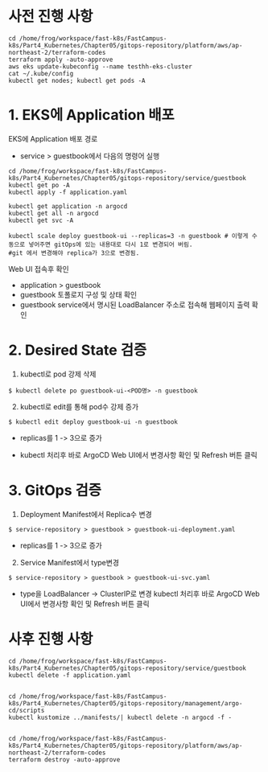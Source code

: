 # 사전 진행 사항
```
cd /home/frog/workspace/fast-k8s/FastCampus-k8s/Part4_Kubernetes/Chapter05/gitops-repository/platform/aws/ap-northeast-2/terraform-codes
terraform apply -auto-approve
aws eks update-kubeconfig --name testhh-eks-cluster
cat ~/.kube/config
kubectl get nodes; kubectl get pods -A
```

# 1. EKS에 Application 배포

EKS에 Application 배포 경로
- service > guestbook에서 다음의 명령어 실행
```
cd /home/frog/workspace/fast-k8s/FastCampus-k8s/Part4_Kubernetes/Chapter05/gitops-repository/service/guestbook
kubectl get po -A
kubectl apply -f application.yaml

kubectl get application -n argocd
kubectl get all -n argocd
kubectl get svc -A

kubectl scale deploy guestbook-ui --replicas=3 -n guestbook # 이렇게 수동으로 넣어주면 gitOps에 있는 내용대로 다시 1로 변경되어 버림.
#git 에서 변경해야 replica가 3으로 변경됨.
```
Web UI 접속후 확인
- application > guestbook
- guestbook 토폴로지 구성 및 상태 확인
- guestbook service에서 명시된 LoadBalancer 주소로 접속해 웹페이지 출력 확인

# 2. Desired State 검증
1. kubectl로 pod 강제 삭제
```
$ kubectl delete po guestbook-ui-<POD명> -n guestbook
```
2. kubectl로 edit를 통해 pod수 강제 증가
```
$ kubectl edit deploy guestbook-ui -n guestbook
```
- replicas를 1 -> 3으로 증가
* kubectl 처리후 바로 ArgoCD Web UI에서 변경사항 확인 및 Refresh 버튼 클릭

# 3. GitOps 검증
1. Deployment Manifest에서 Replica수 변경
```
$ service-repository > guestbook > guestbook-ui-deployment.yaml
```
- replicas를 1 -> 3으로 증가
2. Service Manifest에서 type변경
```
$ service-repository > guestbook > guestbook-ui-svc.yaml
```
- type을 LoadBalancer -> ClusterIP로 변경
kubectl 처리후 바로 ArgoCD Web UI에서 변경사항 확인 및 Refresh 버튼 클릭

# 사후 진행 사항
```
cd /home/frog/workspace/fast-k8s/FastCampus-k8s/Part4_Kubernetes/Chapter05/gitops-repository/service/guestbook
kubectl delete -f application.yaml


cd /home/frog/workspace/fast-k8s/FastCampus-k8s/Part4_Kubernetes/Chapter05/gitops-repository/management/argo-cd/scripts
kubectl kustomize ../manifests/| kubectl delete -n argocd -f -


cd /home/frog/workspace/fast-k8s/FastCampus-k8s/Part4_Kubernetes/Chapter05/gitops-repository/platform/aws/ap-northeast-2/terraform-codes
terraform destroy -auto-approve
```